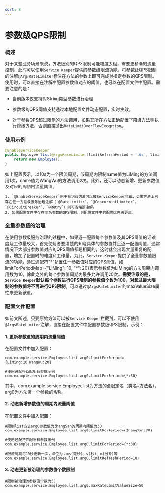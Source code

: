```yaml
---
sort: 8
---
```


# 参数级QPS限制

### 概述
对于某些业务场景来说，方法级别的QPS限制可能粒度太粗，需要更精确的流量控制，此时可以使用`Service Keeper`提供的参数级限流功能。将参数级QPS限制的注解`@ArgsRateLimiter`标注在方法的参数上即可完成对指定参数的QPS限制。使用时，可以直接在注解中配置参数值对应的阈值，也可以在配置文件中配置。需要注意的是：

- 当前版本仅支持对String类型参数进行治理

- 参数级的QPS阈值支持通过本地配置文件动态配置，实时生效。

- 对于参数QPS超过限制的方法调用，如果其所在方法正确配置了降级方法则执行降级方法，否则直接抛出`RateLimitOverFlowException`。

### 使用示例
```java
@EnableServiceKeeper
public Employee list(@ArgsRateLimiter(limitRefreshPeriod = "10s", limitForPeriodMap = "{LiMing: 1, WangWu: 2}") String name) {
    return new Employee();
}
```

如上配置表示，以10s为一个限流周期，该周期内限制name值为LiMing的方法调用1次，name值为WangWu的方法调用2次。此外，还可以动态新增、更新参数值及对应的周期内流量阈值。
```note
1. `@EnableServiceKeeper`用于标识该方法可以被ServiceKeeper拦截，如果方法上已存在任一方法级服务治理注解（`@RateLimiter`、`@ConcurrentLimiter`、`@CircuitBreaker`、`@Retry`）则可省略该注解。
2. 如果配置文件中存在同名参数的QPS限制，则配置文件中的配置优先级更高。
```

### 全量参数值的治理
在使用参数级服务治理的过程中，如果逐一配置每个参数值及其QPS阈值的话难度及工作量较大，首先使用者要清楚的知晓具体的参数值并且逐一配置阈值，通常情况下大部分参数值对应的QPS阈值都是相同的，这时就会出现大量重复的配置，增加了配置时的难度和工作量。为此，`Service Keeper`提供了全量参数值限流的功能，通过通配符"\*"配置任一参数值对应的QPS阈值，如limitForPeriodMap={"LiMing": 10, "\*": 20}表示参数值为LiMing的方法周期内调用数为10，除此之外的每个参数值周期内最多允许调用20次。**需要注意的是，`Service Keeper`默认每个参数进行QPS限制的参数值个数为100，对超过最大限制的参数值将不再进行QPS限制**。可以通过`@ArgsRateLimiter`的maxValueSize属性来更新该值。

### 配置文件配置
如前文所述，只要原始方法可以被`Service Keeper`拦截到，可以不使用`@ArgsRateLimiter`注解，直接在配置文件中配置参数级QPS限制。示例：

#### 1. 更新参数值的周期内流量阈值
在配置文件中加入配置：
```properties
com.example.service.Employee.list.arg0.limitForPeriod={LiMing:10,WangWu:20}

#使用通配符匹配所有参数示例
com.example.service.Employee.list.arg0.limitForPeriod={*:30}

```

其中，com.example.service.Employee.list为方法的全限定名（类名+方法名），arg0为方法第一个参数的名称。

#### 2. 动态新增参数值的周期内流量阈值
在配置文件中加入配置：
```properties
#限制list方法arg0参数值为ZhangSan的周期内阈值为30
com.example.service.Employee.list.arg0.limitForPeriod={ZhangSan:30}

#使用通配符匹配所有参数示例
com.example.service.Employee.list.arg0.limitForPeriod={*:30}

#限流周期每10秒更新一次，单位为：ms(毫秒)、s(秒)、m(分钟)等
com.example.service.Employee.list.arg0.limitRefreshPeriod=10s
```

#### 3. 动态更新被治理的参数值个数限制
```properties
#限制被治理的参数值个数为50
com.example.service.Employee.list.arg0.maxRateLimitValueSize=50
```
